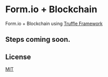 
# Form.io + Blockchain

Form.io + Blockchain using [Truffle Framework](https://www.trufflesuite.com/)

## Steps coming soon.

## License
[MIT](https://choosealicense.com/licenses/mit/)
